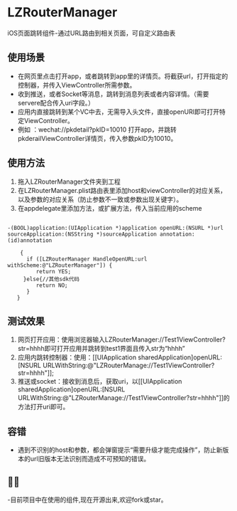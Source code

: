# LZRouterManager
iOS页面跳转组件-通过URL路由到相关页面，可自定义路由表
## 使用场景
- 在网页里点击打开app，或者跳转到app里的详情页。将截获url，打开指定的控制器，并传入ViewController所需参数。
- 收到推送，或者Socket等消息，跳转到消息列表或者内容详情。（需要servere配合传入uri字段。）
- 应用内直接跳转到某个VC中去，无需导入头文件，直接openURl即可打开特定ViewController。
- 例如 ：wechat://pkdetail?pkID=10010 打开app，并跳转pkderailViewController详情页，传入参数pkID为10010。

## 使用方法
1. 拖入LZRouterManager文件夹到工程
2. 在LZRouterManager.plist路由表里添加host和viewController的对应关系，以及参数的对应关系（防止参数不一致或参数出现关键字）。
3. 在appdelegate里添加方法，或扩展方法，传入当前应用的scheme
<pre><code>
-(BOOL)application:(UIApplication *)application openURL:(NSURL *)url sourceApplication:(NSString *)sourceApplication annotation:(id)annotation
  
    {
      if ([LZRouterManager HandleOpenURL:url withScheme:@"LZRouterManager"]) {
         return YES;
     }else{//其他sdk代码
         return NO;
      }
   }
</code></pre>

## 测试效果
1. 网页打开应用：使用浏览器输入LZRouterManager://Test1ViewController?str=hhhh即可打开应用并跳转到test1界面且传入str为“hhhh”
2. 应用内跳转控制器：使用：[[UIApplication sharedApplication]openURL:[NSURL URLWithString:@"LZRouterManage://Test1ViewController?str=hhhh"]];
3. 推送或socket：接收到消息后，获取uri，以[[UIApplication sharedApplication]openURL:[NSURL URLWithString:@"LZRouterManage://Test1ViewController?str=hhhh"]]的方法打开uri即可。

## 容错
- 遇到不识别的host和参数，都会弹窗提示“需要升级才能完成操作”，防止新版本的url旧版本无法识别而造成不可预知的错误。

## 🍻🍻
-目前项目中在使用的组件,现在开源出来,欢迎fork或star。
